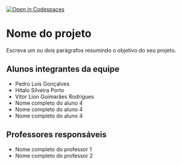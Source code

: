 [![Open in Codespaces](https://classroom.github.com/assets/launch-codespace-7f7980b617ed060a017424585567c406b6ee15c891e84e1186181d67ecf80aa0.svg)](https://classroom.github.com/open-in-codespaces?assignment_repo_id=10848584)

# Nome do projeto

Escreva um ou dois parágrafos resumindo o objetivo do seu projeto.

## Alunos integrantes da equipe

- Pedro Luis Gonçalves
- Hitalo Silveira Porto
- Vítor Lion Guimarães Rodrigues
- Nome completo do aluno 4
- Nome completo do aluno 4
- Nome completo do aluno 4

## Professores responsáveis

- Nome completo do professor 1
- Nome completo do professor 2
